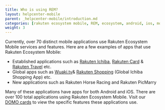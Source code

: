 ```yaml
---
title: Who is using REM?
layout: helpcenter-mobile
parent: _helpcenter-mobile/introduction.md
categories: [rakuten ecosystem mobile, REM, ecosystem, android, ios, mobile, REM users, users]
weight: 3
---
```


Currently, over 70 distinct mobile applications use Rakuten Ecosystem Mobile services and features. Here are a few examples of apps that use Rakuten Ecosystem Mobile:

*   Established applications such as [Rakuten Ichiba](https://itunes.apple.com/my/app/rakuten-shopping/id762167763?mt=8), [Rakuten Card](https://play.google.com/store/apps/details?id=jp.co.rakuten.kc.rakutencardapp.android&hl=en) & [Rakuten Travel](https://play.google.com/store/apps/details?id=jp.co.rakuten.travel.andro&hl=en) etc.
*   Global apps such as [Wuaki.tv](https://play.google.com/store/apps/details?id=tv.wuaki&hl=en)& [Rakuten Shopping](https://play.google.com/store/apps/details?id=com.rakuten.shopping&hl=en) (Global Ichiba Shopping App) etc.
*   New applications such as Rakuten Horse Racing and Rakuten PicMarry

Many of these applications have apps for both Android and iOS. There are over 100 total applications using Rakuten Ecosystem Mobile. Visit our [DOMO cards](https://rakuten-skm.domo.com/page/2041372678) to view the specific features these applications use.